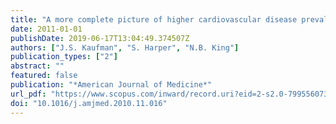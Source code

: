 ```yaml
---
title: "A more complete picture of higher cardiovascular disease prevalence among blacks compared to whites"
date: 2011-01-01
publishDate: 2019-06-17T13:04:49.374507Z
authors: ["J.S. Kaufman", "S. Harper", "N.B. King"]
publication_types: ["2"]
abstract: ""
featured: false
publication: "*American Journal of Medicine*"
url_pdf: "https://www.scopus.com/inward/record.uri?eid=2-s2.0-79955607353&doi=10.1016%2fj.amjmed.2010.11.016&partnerID=40&md5=2dd3f4d89e76bc10e8c1f1abac41d48f"
doi: "10.1016/j.amjmed.2010.11.016"
---
```


